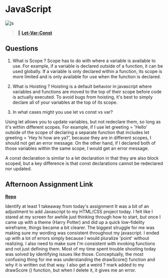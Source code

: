 # JavaScript

![js](https://bcw.blob.core.windows.net/public/img/courses/js.gif)

> **📖 [Let-Var-Const](https://codeworksacademy.com/fs-student-guide/resources/wk2/01-Let-Var-Const)**

## Questions

1. What is Scope ?
Scope has to do with where a variable is available to use. For example, if a variable is declared outside of a function, it can be used globally. If a variable is only declared within a function, its scope is more limited and is only available for use when the function is declared.

2. What is Hoisting ?
Hoisting is a default behavior in javascript where variables and functions are moved to the top of their scope before code is actually executed. To avoid bugs from hoisting, it's best to simply declare all of your variables at the top of its scope.

3. In what cases might you use let vs const vs var?

Using let allows you to update variables, but not redeclare them, so long as it's within different scopes. For example, if I use let greeting = 'Hello' outside of the scope of declaring a separate function that includes let greeting = 'Hey hi how are ya?', because they are in different scopes, I should not get an error message. On the other hand, if I declared both of those variables within the same scope, I would get an error message. 

A const declaration is similar to a let declaration in that they are also block scoped, but a key difference is that const declarations cannot be redeclared nor updated. 

## Afternoon Assignment Link

**[Repo](https://github.com/JordanlDiaz/scoreboard)**

Identify at least 1 takeaway from today's assignment
It was a bit of an adjustment to add Javascript to my HTML/CSS project today. I felt like I stared at my screen for awhile just thinking through how to start, but once I came up with a theme (Harry Potter) and did up a quick low-fidelity wireframe, things became a bit clearer. The biggest struggle for me was making sure my wording was consistent throughout my javascript. I ended up with a lot of errors simply because I would pluralize 'point' without realizing. I also need to make sure I'm consistent with invoking functions and not just defining them. Most of my time spent trouble shooting today was solved by identifying issues like those. Conceptually, the most confusing thing for me was understanding the drawScore() function and why it is written out that way. I also get a weird ? mark added to my drawScore () function, but when I delete it, it gives me an error.
